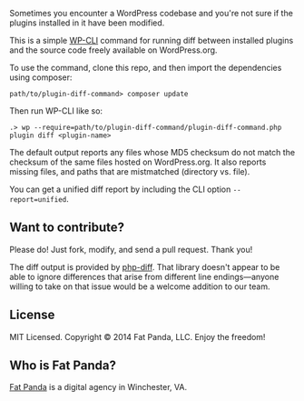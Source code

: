 Sometimes you encounter a WordPress codebase and you're not sure
if the plugins installed in it have been modified.

This is a simple [WP-CLI](http://wp-cli.org/) command for running diff between installed
plugins and the source code freely available on WordPress.org.

To use the command, clone this repo, and then import the dependencies
using composer:

    path/to/plugin-diff-command> composer update

Then run WP-CLI like so:

    .> wp --require=path/to/plugin-diff-command/plugin-diff-command.php plugin diff <plugin-name>

The default output reports any files whose MD5 checksum do not match
the checksum of the same files hosted on WordPress.org. It also
reports missing files, and paths that are mistmatched (directory vs. file).

You can get a unified diff report by including the CLI option `--report=unified`.

## Want to contribute?

Please do! Just fork, modify, and send a pull request. Thank you!

The diff output is provided by [php-diff](https://github.com/chrisboulton/php-diff).
That library doesn't appear to be able to ignore differences that arise
from different line endings&mdash;anyone willing to take on that issue
would be a welcome addition to our team.

## License

MIT Licensed. Copyright &copy; 2014 Fat Panda, LLC. Enjoy the freedom!

## Who is Fat Panda?

[Fat Panda](http://fatpandadev.com) is a digital agency in Winchester, VA.
